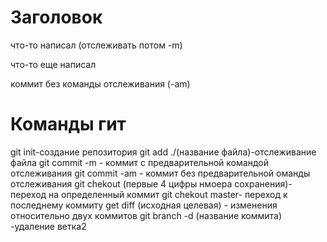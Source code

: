 # Заголовок

что-то написал (отслеживать потом -m)

что-то еще написал

коммит без команды отслеживания (-am)

# Команды гит
git init-создание репозитория
git add ./(название файла)-отслеживание файла
git commit -m - коммит с предварительной командой отслеживания 
git commit -am - коммит без предварительной оманды отслеживания
git chekout (первые 4 цифры нмоера сохранения)-переход на определенный коммит
git chekout master- переход к последнему коммиту
get diff (исходная целевая) - изменения относительно двух коммитов
git branch -d (название коммита) -удаление
ветка2
